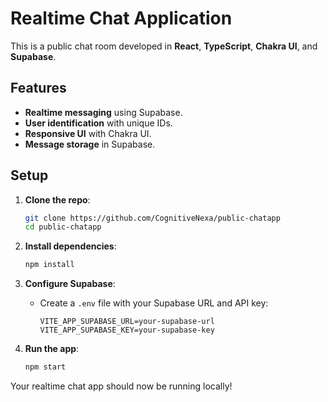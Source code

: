 # Realtime Chat Application

This is a public chat room developed in **React**, **TypeScript**, **Chakra UI**, and **Supabase**.

## Features

- **Realtime messaging** using Supabase.
- **User identification** with unique IDs.
- **Responsive UI** with Chakra UI.
- **Message storage** in Supabase.

## Setup

1. **Clone the repo**:

   ```bash
   git clone https://github.com/CognitiveNexa/public-chatapp
   cd public-chatapp
   ```

2. **Install dependencies**:

   ```bash
   npm install
   ```

3. **Configure Supabase**:

   - Create a `.env` file with your Supabase URL and API key:
     ```env
     VITE_APP_SUPABASE_URL=your-supabase-url
     VITE_APP_SUPABASE_KEY=your-supabase-key
     ```

4. **Run the app**:
   ```bash
   npm start
   ```

Your realtime chat app should now be running locally!
